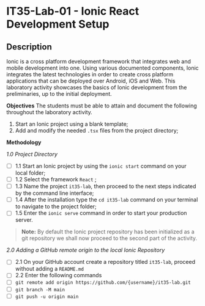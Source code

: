 # IT35-Lab-01 - Ionic React Development Setup 
## Description

Ionic is a cross platform development framework that integrates web and mobile development into one. Using various documented components, Ionic integrates the latest technologies in order to create cross platform applications that can be deployed over Android, iOS and Web. This laboratory activity showcases the basics of Ionic development from the preliminaries, up to the initial deployment. 

**Objectives**
The students must be able to attain and document the following throughout the laboratory activity.

1.  Start an Ionic project using a blank template;
2.  Add and modify the needed `.tsx` files from the project directory;

**Methodology**

*1.0 Project Directory*
 - [ ] 1.1 Start an Ionic project by using the `ionic start` command on your local folder;
 - [ ] 1.2 Select the framework `React` ;
 - [ ] 1.3 Name the project `it35-lab`, then proceed to the next steps indicated by the command line interface;
 - [ ] 1.4 After the installation type the `cd it35-lab` command on your terminal to navigate to the project folder;
 - [ ] 1.5 Enter the `ionic serve` command in order to start your production server.

> **Note:** By default the Ionic project repository has been initialized as a git repository we shall now proceed to the second part of the activity.

*2.0 Adding a GitHub remote origin to the local Ionic Repository*
- [ ] 2.1 On your GitHub account create a repository titled `it35-lab`, proceed without adding a `README.md`
- [ ] 2.2 Enter the following commands
- [ ] `git remote add origin https://github.com/{username}/it35-lab.git`
- [ ] `git branch -M main`
- [ ] `git push -u origin main`

<!--stackedit_data:
eyJoaXN0b3J5IjpbLTcyMTgyNTU4N119
-->
